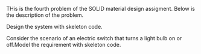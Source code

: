 THis is the fourth problem of the SOLID material design assigment.
Below is the description of the problem.

Design the system with skeleton code.

Consider the scenario of an electric switch that turns a light bulb on or off.Model the requirement with skeleton code.
